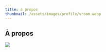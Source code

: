 ```yaml
---
title: à propos
thumbnail: /assets/images/profile/vroom.webp
---
```


## À propos

<img src=" {{ page.thumbnail }}" class="img-profile">
